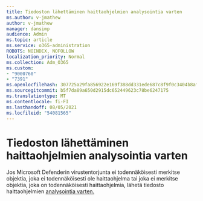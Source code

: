 ```yaml
---
title: Tiedoston lähettäminen haittaohjelmien analysointia varten
ms.author: v-jmathew
author: v-jmathew
manager: dansimp
audience: Admin
ms.topic: article
ms.service: o365-administration
ROBOTS: NOINDEX, NOFOLLOW
localization_priority: Normal
ms.collection: Adm_O365
ms.custom:
- "9000760"
- "7391"
ms.openlocfilehash: 307725a29fa856922e169f388dd331ede687c8f9f0c3404b8af221a7a49d68b3
ms.sourcegitcommit: b5f7da89a650d2915dc652449623c78be6247175
ms.translationtype: MT
ms.contentlocale: fi-FI
ms.lasthandoff: 08/05/2021
ms.locfileid: "54081565"
---
```

# <a name="submit-a-file-for-malware-analysis"></a>Tiedoston lähettäminen haittaohjelmien analysointia varten

Jos Microsoft Defenderin virustentorjunta ei todennäköisesti merkitse objektia, joka ei todennäköisesti ole haittaohjelma tai joka ei merkitse objektia, joka on todennäköisesti haittaohjelmia, lähetä tiedosto haittaohjelmien [analysointia varten.](https://go.microsoft.com/fwlink/?linkid=2144963)
